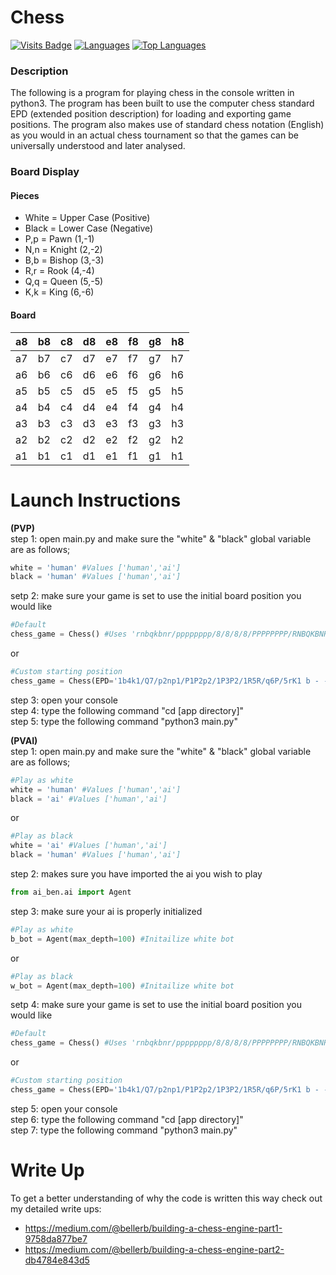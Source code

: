 # Chess
[![Visits Badge](https://badges.pufler.dev/visits/bellerb/chess)](#)
[![Languages](https://img.shields.io/github/languages/count/bellerb/chess?style=flat-square
)](#)
[![Top Languages](https://img.shields.io/github/languages/top/bellerb/chess?style=flat-square
)](#)

### Description
The following is a program for playing chess in the console written in python3. The program has been built to use the computer chess standard EPD (extended position description) for loading and exporting game positions. The program also makes use of standard chess notation (English) as you would in an actual chess tournament so that the games can be universally understood and later analysed.

### Board Display

#### Pieces
* White = Upper Case (Positive)
* Black = Lower Case (Negative)
* P,p = Pawn (1,-1)
* N,n = Knight (2,-2)
* B,b = Bishop (3,-3)
* R,r = Rook (4,-4)
* Q,q = Queen (5,-5)
* K,k = King (6,-6)

#### Board
| a8 | b8 | c8 | d8 | e8 | f8 | g8 | h8 |
| -- | -- | -- | -- | -- | -- | -- | -- |
| a7 | b7 | c7 | d7 | e7 | f7 | g7 | h7 |
| a6 | b6 | c6 | d6 | e6 | f6 | g6 | h6 |
| a5 | b5 | c5 | d5 | e5 | f5 | g5 | h5 |
| a4 | b4 | c4 | d4 | e4 | f4 | g4 | h4 |
| a3 | b3 | c3 | d3 | e3 | f3 | g3 | h3 |
| a2 | b2 | c2 | d2 | e2 | f2 | g2 | h2 |
| a1 | b1 | c1 | d1 | e1 | f1 | g1 | h1 |

# Launch Instructions
**(PVP)** <br>
step 1: open main.py and make sure the "white" & "black" global variable are as follows;

```python
white = 'human' #Values ['human','ai']
black = 'human' #Values ['human','ai']
```
setp 2: make sure your game is set to use the initial board position you would like

```python
#Default
chess_game = Chess() #Uses 'rnbqkbnr/pppppppp/8/8/8/8/PPPPPPPP/RNBQKBNR w KQkq -' as EPD hash
```
or
```python
#Custom starting position
chess_game = Chess(EPD='1b4k1/Q7/p2np1/P1P2p2/1P3P2/1R5R/q6P/5rK1 b - -') #Any EPD hash you want to start with
```
step 3: open your console <br>
step 4: type the following command "cd [app directory]" <br>
step 5: type the following command "python3 main.py"

**(PVAI)** <br>
step 1: open main.py and make sure the "white" & "black" global variable are as follows;

```python
#Play as white
white = 'human' #Values ['human','ai']
black = 'ai' #Values ['human','ai']
```
or
```python
#Play as black
white = 'ai' #Values ['human','ai']
black = 'human' #Values ['human','ai']
```

step 2: makes sure you have imported the ai you wish to play

```python
from ai_ben.ai import Agent
```

step 3: make sure your ai is properly initialized

```python
#Play as white
b_bot = Agent(max_depth=100) #Initailize white bot
```
or
```python
#Play as black
w_bot = Agent(max_depth=100) #Initailize white bot
```
setp 4: make sure your game is set to use the initial board position you would like

```python
#Default
chess_game = Chess() #Uses 'rnbqkbnr/pppppppp/8/8/8/8/PPPPPPPP/RNBQKBNR w KQkq -' as EPD hash
```
or
```python
#Custom starting position
chess_game = Chess(EPD='1b4k1/Q7/p2np1/P1P2p2/1P3P2/1R5R/q6P/5rK1 b - -') #Any EPD hash you want to start with
```

step 5: open your console <br>
step 6: type the following command "cd [app directory]" <br>
step 7: type the following command "python3 main.py"

# Write Up
To get a better understanding of why the code is written this way check out my detailed write ups:

* https://medium.com/@bellerb/building-a-chess-engine-part1-9758da877be7
* https://medium.com/@bellerb/building-a-chess-engine-part2-db4784e843d5
